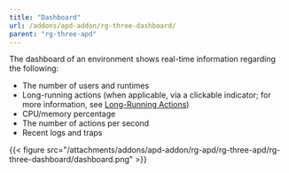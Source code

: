 ```yaml
---
title: "Dashboard"
url: /addons/apd-addon/rg-three-dashboard/
parent: "rg-three-apd"
---
```


The dashboard of an environment shows real-time information regarding the following:

* The number of users and runtimes
* Long-running actions (when applicable, via a clickable indicator; for more information, see [Long-Running Actions](/addons/apd-addon/rg-three-long-running-actions/))
* CPU/memory percentage
* The number of actions per second
* Recent logs and traps

 {{< figure src="/attachments/addons/apd-addon/rg-apd/rg-three-apd/rg-three-dashboard/dashboard.png" >}}
